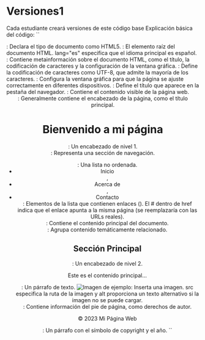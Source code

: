 # Versiones1
Cada estudiante creará versiones de este código base
Explicación básica del código:
``
<!DOCTYPE html>: Declara el tipo de documento como HTML5.
<html lang="es">: El elemento raíz del documento HTML. lang="es" especifica que el idioma principal es español.
<head>: Contiene metainformación sobre el documento HTML, como el título, la codificación de caracteres y la configuración de la ventana gráfica.
<meta charset="UTF-8">: Define la codificación de caracteres como UTF-8, que admite la mayoría de los caracteres.
<meta name="viewport" content="width=device-width, initial-scale=1.0">: Configura la ventana gráfica para que la página se ajuste correctamente en diferentes dispositivos.
<title>Mi Página Web Sencilla</title>: Define el título que aparece en la pestaña del navegador.
<body>: Contiene el contenido visible de la página web.
<header>: Generalmente contiene el encabezado de la página, como el título principal.
<h1>Bienvenido a mi página</h1>: Un encabezado de nivel 1.
<nav>: Representa una sección de navegación.
<ul>: Una lista no ordenada.
<li><a>Inicio</a></li>, <li><a>Acerca de</a></li>, <li><a>Contacto</a></li>: Elementos de la lista que contienen enlaces (<a>). El # dentro de href indica que el enlace apunta a la misma página (se reemplazaría con las URLs reales).
<main>: Contiene el contenido principal del documento.
<section>: Agrupa contenido temáticamente relacionado.
<h2>Sección Principal</h2>: Un encabezado de nivel 2.
<p>Este es el contenido principal...</p>: Un párrafo de texto.
<img src="https://via.placeholder.com/150" alt="Imagen de ejemplo">: Inserta una imagen. src especifica la ruta de la imagen y alt proporciona un texto alternativo si la imagen no se puede cargar.
<footer>: Contiene información del pie de página, como derechos de autor.
<p>&copy; 2023 Mi Página Web</p>: Un párrafo con el símbolo de copyright y el año.
``
